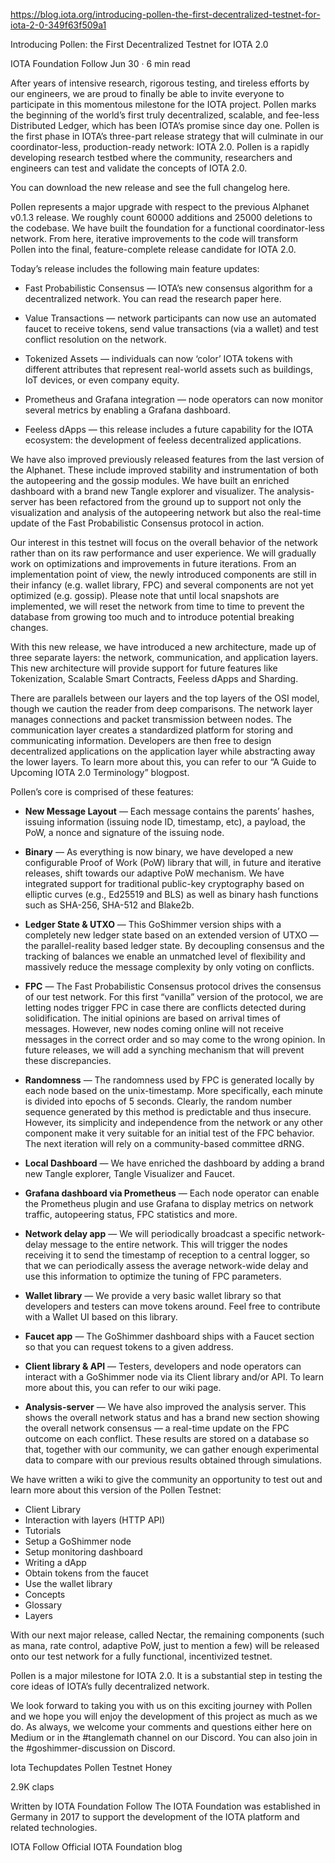 https://blog.iota.org/introducing-pollen-the-first-decentralized-testnet-for-iota-2-0-349f63f509a1

Introducing Pollen: the First Decentralized Testnet for IOTA 2.0

IOTA Foundation
Follow
Jun 30 · 6 min read


After years of intensive research, rigorous testing, and tireless efforts by our engineers, we are proud to finally be able to invite everyone to participate in this momentous milestone for the IOTA project. Pollen marks the beginning of the world’s first truly decentralized, scalable, and fee-less Distributed Ledger, which has been IOTA’s promise since day one. Pollen is the first phase in IOTA’s three-part release strategy that will culminate in our coordinator-less, production-ready network: IOTA 2.0. Pollen is a rapidly developing research testbed where the community, researchers and engineers can test and validate the concepts of IOTA 2.0.

You can download the new release and see the full changelog here.

Pollen represents a major upgrade with respect to the previous Alphanet v0.1.3 release. We roughly count 60000 additions and 25000 deletions to the codebase. We have built the foundation for a functional coordinator-less network. From here, iterative improvements to the code will transform Pollen into the final, feature-complete release candidate for IOTA 2.0.

Today’s release includes the following main feature updates:

- Fast Probabilistic Consensus — IOTA’s new consensus algorithm for a decentralized network. You can read the research paper here.

- Value Transactions — network participants can now use an automated faucet to receive tokens, send value transactions (via a wallet) and test conflict resolution on the network.

- Tokenized Assets — individuals can now ‘color’ IOTA tokens with different attributes that represent real-world assets such as buildings, IoT devices, or even company equity.

- Prometheus and Grafana integration — node operators can now monitor several metrics by enabling a Grafana dashboard.

- Feeless dApps — this release includes a future capability for the IOTA ecosystem: the development of feeless decentralized applications.

We have also improved previously released features from the last version of the Alphanet. These include improved stability and instrumentation of both the autopeering and the gossip modules. We have built an enriched dashboard with a brand new Tangle explorer and visualizer. The analysis-server has been refactored from the ground up to support not only the visualization and analysis of the autopeering network but also the real-time update of the Fast Probabilistic Consensus protocol in action.

Our interest in this testnet will focus on the overall behavior of the network rather than on its raw performance and user experience. We will gradually work on optimizations and improvements in future iterations. From an implementation point of view, the newly introduced components are still in their infancy (e.g. wallet library, FPC) and several components are not yet optimized (e.g. gossip). Please note that until local snapshots are implemented, we will reset the network from time to time to prevent the database from growing too much and to introduce potential breaking changes.

With this new release, we have introduced a new architecture, made up of three separate layers: the network, communication, and application layers. This new architecture will provide support for future features like Tokenization, Scalable Smart Contracts, Feeless dApps and Sharding.

There are parallels between our layers and the top layers of the OSI model, though we caution the reader from deep comparisons. The network layer manages connections and packet transmission between nodes. The communication layer creates a standardized platform for storing and communicating information. Developers are then free to design decentralized applications on the application layer while abstracting away the lower layers. To learn more about this, you can refer to our “A Guide to Upcoming IOTA 2.0 Terminology” blogpost.

Pollen’s core is comprised of these features:

- **New Message Layout** — Each message contains the parents’ hashes, issuing information (issuing node ID, timestamp, etc), a payload, the PoW, a nonce and signature of the issuing node.

- **Binary** — As everything is now binary, we have developed a new configurable Proof of Work (PoW) library that will, in future and iterative releases, shift towards our adaptive PoW mechanism. We have integrated support for traditional public-key cryptography based on elliptic curves (e.g., Ed25519 and BLS) as well as binary hash functions such as SHA-256, SHA-512 and Blake2b.

- **Ledger State & UTXO** — This GoShimmer version ships with a completely new ledger state based on an extended version of UTXO — the parallel-reality based ledger state. By decoupling consensus and the tracking of balances we enable an unmatched level of flexibility and massively reduce the message complexity by only voting on conflicts.

- **FPC** — The Fast Probabilistic Consensus protocol drives the consensus of our test network. For this first “vanilla” version of the protocol, we are letting nodes trigger FPC in case there are conflicts detected during solidification. The initial opinions are based on arrival times of messages. However, new nodes coming online will not receive messages in the correct order and so may come to the wrong opinion. In future releases, we will add a synching mechanism that will prevent these discrepancies.

- **Randomness** — The randomness used by FPC is generated locally by each node based on the unix-timestamp. More specifically, each minute is divided into epochs of 5 seconds. Clearly, the random number sequence generated by this method is predictable and thus insecure. However, its simplicity and independence from the network or any other component make it very suitable for an initial test of the FPC behavior. The next iteration will rely on a community-based committee dRNG.

- **Local Dashboard** — We have enriched the dashboard by adding a brand new Tangle explorer, Tangle Visualizer and Faucet.

- **Grafana dashboard via Prometheus** — Each node operator can enable the Prometheus plugin and use Grafana to display metrics on network traffic, autopeering status, FPC statistics and more.

- **Network delay app** — We will periodically broadcast a specific network-delay message to the entire network. This will trigger the nodes receiving it to send the timestamp of reception to a central logger, so that we can periodically assess the average network-wide delay and use this information to optimize the tuning of FPC parameters.

- **Wallet library** — We provide a very basic wallet library so that developers and testers can move tokens around. Feel free to contribute with a Wallet UI based on this library.

- **Faucet app** — The GoShimmer dashboard ships with a Faucet section so that you can request tokens to a given address.

- **Client library & API** — Testers, developers and node operators can interact with a GoShimmer node via its Client library and/or API. To learn more about this, you can refer to our wiki page.

- **Analysis-server** — We have also improved the analysis server. This shows the overall network status and has a brand new section showing the overall network consensus — a real-time update on the FPC outcome on each conflict. These results are stored on a database so that, together with our community, we can gather enough experimental data to compare with our previous results obtained through simulations.

We have written a wiki to give the community an opportunity to test out and learn more about this version of the Pollen Testnet:

- Client Library
- Interaction with layers (HTTP API)
- Tutorials
- Setup a GoShimmer node
- Setup monitoring dashboard
- Writing a dApp
- Obtain tokens from the faucet
- Use the wallet library
- Concepts
- Glossary
- Layers

With our next major release, called Nectar, the remaining components (such as mana, rate control, adaptive PoW, just to mention a few) will be released onto our test network for a fully functional, incentivized testnet.

Pollen is a major milestone for IOTA 2.0. It is a substantial step in testing the core ideas of IOTA’s fully decentralized network.

We look forward to taking you with us on this exciting journey with Pollen and we hope you will enjoy the development of this project as much as we do. As always, we welcome your comments and questions either here on Medium or in the #tanglemath channel on our Discord. You can also join in the #goshimmer-discussion on Discord.


Iota
Techupdates
Pollen
Testnet
Honey

2.9K claps






Written by
IOTA Foundation
Follow
The IOTA Foundation was established in Germany in 2017 to support the development of the IOTA platform and related technologies.


IOTA
Follow
Official IOTA Foundation blog

